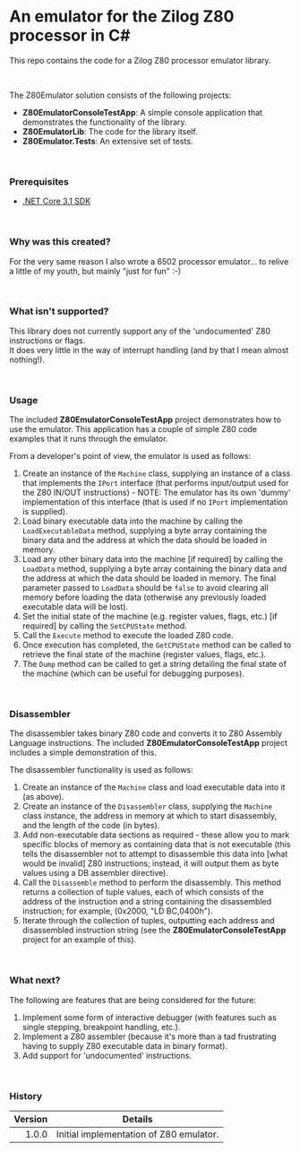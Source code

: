 # An emulator for the Zilog Z80 processor in C# #

This repo contains the code for a Zilog Z80 processor emulator library.

<br>

The Z80Emulator solution consists of the following projects:

- **Z80EmulatorConsoleTestApp**: A simple console application that demonstrates the functionality of the library.
- **Z80EmulatorLib**: The code for the library itself.
- **Z80Emulator.Tests**: An extensive set of tests.

<br>

### Prerequisites

- [.NET Core 3.1 SDK](https://www.microsoft.com/net/download/core)
  
<br>

### Why was this created?

For the very same reason I also wrote a 6502 processor emulator... to relive a little of my youth, but mainly "just for fun" :-)  
  
<br>

### What isn't supported?

This library does not currently support any of the 'undocumented' Z80 instructions or flags.  
It does very little in the way of interrupt handling (and by that I mean almost nothing!).  
  
<br>

### Usage

The included **Z80EmulatorConsoleTestApp** project demonstrates how to use the emulator. This application has a couple of simple Z80 code examples that it runs through the emulator.

From a developer's point of view, the emulator is used as follows:
1. Create an instance of the `Machine` class, supplying an instance of a class that implements the `IPort` interface (that performs input/output used for the Z80 IN/OUT instructions) - NOTE: The emulator has its own 'dummy' implementation of this interface (that is used if no `IPort` implementation is supplied).
2. Load binary executable data into the machine by calling the `LoadExecutableData` method, supplying a byte array containing the binary data and the address at which the data should be loaded in memory.
3. Load any other binary data into the machine [if required] by calling the `LoadData` method, supplying a byte array containing the binary data and the address at which the data should be loaded in memory. The final parameter passed to `LoadData` should be `false` to avoid clearing all memory before loading the data (otherwise any previously loaded executable data will be lost).
4. Set the initial state of the machine (e.g. register values, flags, etc.) [if required] by calling the `SetCPUState` method.
5. Call the `Execute` method to execute the loaded Z80 code.
6. Once execution has completed, the `GetCPUState` method can be called to retrieve the final state of the machine (register values, flags, etc.).
7. The `Dump` method can be called to get a string detailing the final state of the machine (which can be useful for debugging purposes).

<br>

### Disassembler

The disassembler takes binary Z80 code and converts it to Z80 Assembly Language instructions. The included **Z80EmulatorConsoleTestApp** project includes a simple demonstration of this.  

The disassembler functionality is used as follows:  
1. Create an instance of the `Machine` class and load executable data into it (as above).  
2. Create an instance of the `Disassembler` class, supplying the `Machine` class instance, the address in memory at which to start disassembly, and the length of the code (in bytes).  
3. Add non-executable data sections as required - these allow you to mark specific blocks of memory as containing data that is not executable (this tells the disassembler not to attempt to disassemble this data into [what would be invalid] Z80 instructions; instead, it will output them as byte values using a DB assembler directive).  
4. Call the `Disassemble` method to perform the disassembly. This method returns a collection of tuple values, each of which consists of the address of the instruction and a string containing the disassembled instruction; for example, (0x2000, "LD BC,0400h").  
5. Iterate through the collection of tuples, outputting each address and disassembled instruction string (see the **Z80EmulatorConsoleTestApp** project for an example of this).

<br>

### What next?

The following are features that are being considered for the future:  
1. Implement some form of interactive debugger (with features such as single stepping, breakpoint handling, etc.).
2. Implement a Z80 assembler (because it's more than a tad frustrating having to supply Z80 executable data in binary format).
3. Add support for 'undocumented' instructions.


<br>

### History

| Version | Details
|---:| ---
| 1.0.0 | Initial implementation of Z80 emulator.


